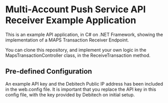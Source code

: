 # Multi-Account Push Service API Receiver Example Application
This is an example API application, in C# on .NET Framework, showing the implementation of a MAPS Transaction Receiver Endpoint.

You can clone this repository, and implement your own logic in the MapsTransactionController class, in the ReceiveTransaction method.

## Pre-defined Configuration

An example API key and the Debitech Public IP address has been included in the web.config file. It is important that you replace the API key in this config file, with the key provided by Debitech on initial setup.
